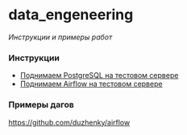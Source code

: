 # data_engeneering
*Инструкции и примеры работ*

### Инструкции
- [Поднимаем PostgreSQL на тестовом сервере](./PostgreSqlOnServer.md)
- [Поднимаем Airflow на тестовом сервере](./AirflowOnServer.md)

### Примеры дагов
https://github.com/duzhenky/airflow
